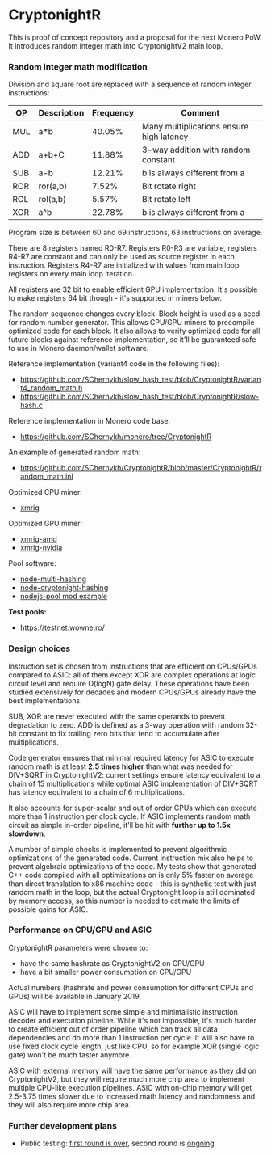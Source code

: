 # CryptonightR 

This is proof of concept repository and a proposal for the next Monero PoW. It introduces random integer math into CryptonightV2 main loop.

### Random integer math modification

Division and square root are replaced with a sequence of random integer instructions:

OP|Description|Frequency|Comment
--|-----------|---------|-------
MUL|a\*b|40.05%|Many multiplications ensure high latency
ADD|a+b+C|11.88%|3-way addition with random constant
SUB|a-b|12.21%|b is always different from a
ROR|ror(a,b)|7.52%|Bit rotate right
ROL|rol(a,b)|5.57%|Bit rotate left
XOR|a^b|22.78%|b is always different from a

Program size is between 60 and 69 instructions, 63 instructions on average.

There are 8 registers named R0-R7. Registers R0-R3 are variable, registers R4-R7 are constant and can only be used as source register in each instruction. Registers R4-R7 are initialized with values from main loop registers on every main loop iteration.

All registers are 32 bit to enable efficient GPU implementation. It's possible to make registers 64 bit though - it's supported in miners below.

The random sequence changes every block. Block height is used as a seed for random number generator. This allows CPU/GPU miners to precompile optimized code for each block. It also allows to verify optimized code for all future blocks against reference implementation, so it'll be guaranteed safe to use in Monero daemon/wallet software.

Reference implementation (variant4 code in the following files):
- https://github.com/SChernykh/slow_hash_test/blob/CryptonightR/variant4_random_math.h
- https://github.com/SChernykh/slow_hash_test/blob/CryptonightR/slow-hash.c

Reference implementation in Monero code base:
- https://github.com/SChernykh/monero/tree/CryptonightR

An example of generated random math:
- https://github.com/SChernykh/CryptonightR/blob/master/CryptonightR/random_math.inl

Optimized CPU miner:
- [xmrig](https://github.com/SChernykh/xmrig/tree/CryptonightR)

Optimized GPU miner:
- [xmrig-amd](https://github.com/SChernykh/xmrig-amd/tree/CryptonightR)
- [xmrig-nvidia](https://github.com/SChernykh/xmrig-nvidia/tree/CryptonightR)

Pool software:
- [node-multi-hashing](https://github.com/SChernykh/node-multi-hashing)
- [node-cryptonight-hashing](https://github.com/SChernykh/node-cryptonight-hashing/tree/CryptonightR)
- [nodejs-pool mod example](https://github.com/wowario/nodejs-pool/commit/3b3838a8703d43932cc85897ab2b77a78012be41)

**Test pools:**
- https://testnet.wowne.ro/

### Design choices

Instruction set is chosen from instructions that are efficient on CPUs/GPUs compared to ASIC: all of them except XOR are complex operations at logic circuit level and require O(logN) gate delay. These operations have been studied extensively for decades and modern CPUs/GPUs already have the best implementations.

SUB, XOR are never executed with the same operands to prevent degradation to zero. ADD is defined as a 3-way operation with random 32-bit constant to fix trailing zero bits that tend to accumulate after multiplications.

Code generator ensures that minimal required latency for ASIC to execute random math is at least **2.5 times higher** than what was needed for DIV+SQRT in CryptonightV2: current settings ensure latency equivalent to a chain of 15 multiplications while optimal ASIC implementation of DIV+SQRT has latency equivalent to a chain of 6 multiplications.

It also accounts for super-scalar and out of order CPUs which can execute more than 1 instruction per clock cycle. If ASIC implements random math circuit as simple in-order pipeline, it'll be hit with **further up to 1.5x slowdown**.

A number of simple checks is implemented to prevent algorithmic optimizations of the generated code. Current instruction mix also helps to prevent algebraic optimizations of the code. My tests show that generated C++ code compiled with all optimizations on is only 5% faster on average than direct translation to x86 machine code - this is synthetic test with just random math in the loop, but the actual Cryptonight loop is still dominated by memory access, so this number is needed to estimate the limits of possible gains for ASIC.

### Performance on CPU/GPU and ASIC

CryptonightR parameters were chosen to:
- have the same hashrate as CryptonightV2 on CPU/GPU
- have a bit smaller power consumption on CPU/GPU

Actual numbers (hashrate and power consumption for different CPUs and GPUs) will be available in January 2019.

ASIC will have to implement some simple and minimalistic instruction decoder and execution pipeline. While it's not impossible, it's much harder to create efficient out of order pipeline which can track all data dependencies and do more than 1 instruction per cycle. It will also have to use fixed clock cycle length, just like CPU, so for example XOR (single logic gate) won't be much faster anymore.

ASIC with external memory will have the same performance as they did on CryptonightV2, but they will require much more chip area to implement multiple CPU-like execution pipelines.
ASIC with on-chip memory will get 2.5-3.75 times slower due to increased math latency and randomness and they will also require more chip area.

### Further development plans

- Public testing: [first round is over](https://github.com/SChernykh/CryptonightR/issues/2#issuecomment-453193397), second round is [ongoing](https://github.com/SChernykh/CryptonightR/issues/5)
